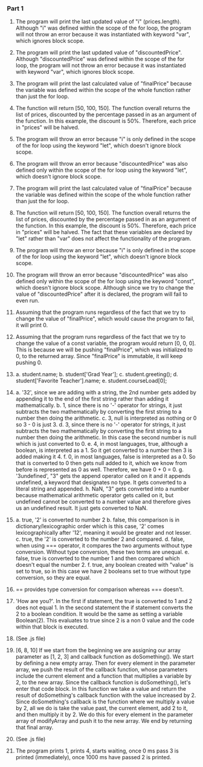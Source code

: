 ### Part 1

1. The program will print the last updated value of "i" (prices.length). Although "i" was defined within the scope of the for loop, the program will not throw an error because it was instantiated with keyword "var", which ignores block scope.

2. The program will print the last updated value of "discountedPrice". Although "discountedPrice" was defined within the scope of the for loop, the program will not throw an error because it was instantiated with keyword "var", which ignores block scope.

3. The program will print the last calculated value of "finalPrice" because the variable was defined within the scope of the whole function rather than just the for loop.

4. The function will return [50, 100, 150]. The function overall returns the list of prices, discounted by the percentage passed in as an argument of the function. In this example, the discount is 50%. Therefore, each price in "prices" will be halved.

5. The program will throw an error because "i" is only defined in the scope of the for loop using the keyword "let", which doesn't ignore block scope.

6. The program will throw an error because "discountedPrice" was also defined only within the scope of the for loop using the keyword "let", which doesn't ignore block scope.

7. The program will print the last calculated value of "finalPrice" because the variable was defined within the scope of the whole function rather than just the for loop.

8. The function will return [50, 100, 150]. The function overall returns the list of prices, discounted by the percentage passed in as an argument of the function. In this example, the discount is 50%. Therefore, each price in "prices" will be halved. The fact that these variables are declared by "let" rather than "var" does not affect the functionality of the program.

9. The program will throw an error because "i" is only defined in the scope of the for loop using the keyword "let", which doesn't ignore block scope.

10. The program will throw an error because "discountedPrice" was also defined only within the scope of the for loop using the keyword "const", which doesn't ignore block scope. Although since we try to change the value of "discountedPrice" after it is declared, the program will fail to even run.

11. Assuming that the program runs regardless of the fact that we try to change the value of "finalPrice", which would cause the program to fail, it will print 0.

12. Assuming that the program runs regardless of the fact that we try to change the value of a const variable, the program would return [0, 0, 0]. This is because we will be pushing "finalPrice", which was initialized to 0, to the returned array. Since "finalPrice" is immutable, it will keep pushing 0.

13. a. student.name;
    b. student['Grad Year'];
    c. student.greeting();
    d. student['Favorite Teacher'].name;
    e. student.courseLoad[0];

14. a. '32', since we are adding with a string, the 2nd number gets added by appending it to the end of the first string rather than adding it mathematically.
    b. 1, since there is no '-' operator for strings, it just subtracts the two mathematically by converting the first string to a number then doing the arithmetic.
    c. 3, null is interpreted as nothing or 0 so 3 - 0 is just 3.
    d. 3, since there is no '-' operator for strings, it just subtracts the two mathematically by converting the first string to a number then doing the arithmetic. In this case the second number is null which is just converted to 0.
    e. 4, in most languages, true, although a boolean, is interpreted as a 1. So it get converted to a number then 3 is added making it 4.
    f. 0, in most languages, false is interpreted as a 0. So that is converted to 0 then gets null added to it, which we know from before is represented as 0 as well. Therefore, we have 0 + 0 = 0.
    g. '3undefined', "3" gets the append operator called on it and it appends undefined, a keyword that designates no type. It gets converted to a literal string and appended.
    h. NaN, "3" gets converted into a number because mathematical arithmetic operator gets called on it, but undefined cannot be converted to a number value and therefore gives us an undefined result. It just gets converted to NaN.

15. a. true, '2' is converted to number 2
    b. false, this comparison is in dictionary/lexicographic order which is this case, '2' comes lexicographically after '12', meaning it would be greater and not lesser.
    c. true, the '2' is converted to the number 2 and compared.
    d. false, when using === operator, it compares the two arguments without type conversion. Without type conversion, these two terms are unequal.
    e. false, true is converted to the number 1 and then compared which doesn't equal the number 2.
    f. true, any boolean created with "value" is set to true, so in this case we have 2 booleans set to true without type conversion, so they are equal.

16. == provides type conversion for comparison whereas === doesn't.

17. 'How are you?'. In the first if statement, the true is converted to 1 and 2 does not equal 1. In the second statement the if statement converts the 2 to a boolean condition. It would be the same as setting a variable Boolean(2). This evaluates to true since 2 is a non 0 value and the code within that block is executed.

18. (See .js file)

19. [6, 8, 10] If we start from the beginning we are assigning our array parameter as [1, 2, 3] and callback function as doSomething(). We start by defining a new empty array. Then for every element in the parameter array, we push the result of the callback function, whose parameters include the current element and a function that multiplies a variable by 2, to the new array. Since the callback function is doSomething(), let's enter that code block. In this function we take a value and return the result of doSomething's callback function with the value increased by 2. Since doSomething's callback is the function where we multiply a value by 2, all we do is take the value past, the current element, add 2 to it, and then multiply it by 2. We do this for every element in the parameter array of modifyArray and push it to the new array. We end by returning that final array.

20. (See .js file)

21. The program prints 1, prints 4, starts waiting, once 0 ms pass 3 is printed (immediately), once 1000 ms have passed 2 is printed.
